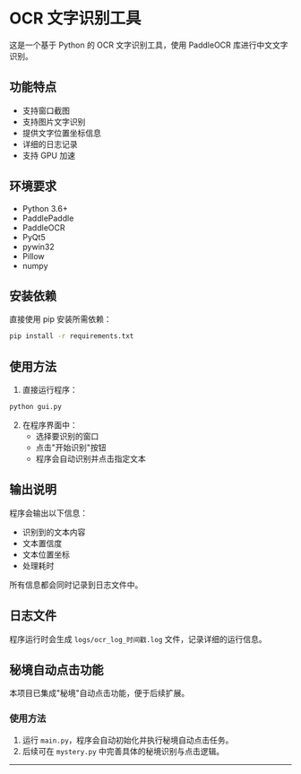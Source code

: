 # OCR 文字识别工具

这是一个基于 Python 的 OCR 文字识别工具，使用 PaddleOCR 库进行中文文字识别。

## 功能特点

- 支持窗口截图
- 支持图片文字识别
- 提供文字位置坐标信息
- 详细的日志记录
- 支持 GPU 加速

## 环境要求

- Python 3.6+
- PaddlePaddle
- PaddleOCR
- PyQt5
- pywin32
- Pillow
- numpy

## 安装依赖

直接使用 pip 安装所需依赖：

```bash
pip install -r requirements.txt
```

## 使用方法

1. 直接运行程序：
```bash
python gui.py
```

2. 在程序界面中：
   - 选择要识别的窗口
   - 点击"开始识别"按钮
   - 程序会自动识别并点击指定文本

## 输出说明

程序会输出以下信息：
- 识别到的文本内容
- 文本置信度
- 文本位置坐标
- 处理耗时

所有信息都会同时记录到日志文件中。

## 日志文件

程序运行时会生成 `logs/ocr_log_时间戳.log` 文件，记录详细的运行信息。

## 秘境自动点击功能

本项目已集成"秘境"自动点击功能，便于后续扩展。

### 使用方法
1. 运行 `main.py`，程序会自动初始化并执行秘境自动点击任务。
2. 后续可在 `mystery.py` 中完善具体的秘境识别与点击逻辑。

--- 